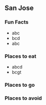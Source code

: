 ## San Jose

### Fun Facts
- abc
- bcd
- abc
### Places to eat
- abcd
- bcgt
### Places to go

### Places to avoid
